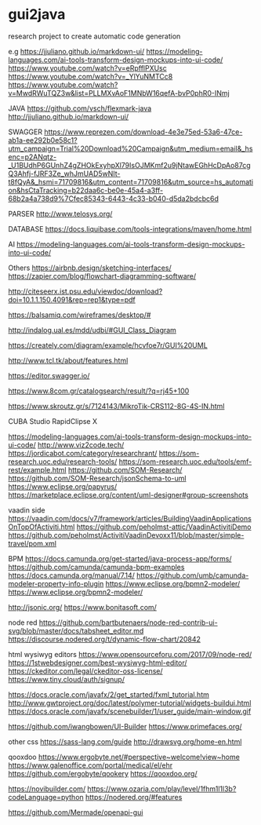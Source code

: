 # gui2java
research project to create automatic code generation 


e.g 
https://jjuliano.github.io/markdown-ui/ 
https://modeling-languages.com/ai-tools-transform-design-mockups-into-ui-code/
https://www.youtube.com/watch?v=eRpfflPXUsc
https://www.youtube.com/watch?v=_YlYuNMTCc8
https://www.youtube.com/watch?v=MwdRWuTQZ3w&list=PLLMXvAoF1MNbW16qefA-bvP0phR0-INmj

JAVA 
https://github.com/vsch/flexmark-java
http://jjuliano.github.io/markdown-ui/

SWAGGER
https://www.reprezen.com/download-4e3e75ed-53a6-47ce-ab1a-ee292b0e58c1?utm_campaign=Trial%20Download%20Campaign&utm_medium=email&_hsenc=p2ANqtz-_U1BUdhP6GUnhZ4gZHOkExyhpXl79IsOJMKmf2u9jNtawEGhHcDpAo87cgQ3Ahfj-fJRF3Ze_whJmUAD5wNIt-t8fQyA&_hsmi=71709816&utm_content=71709816&utm_source=hs_automation&hsCtaTracking=b22daa6c-be0e-45a4-a3ff-68b2a4a738d9%7Cfec85343-6443-4c33-b040-d5da2bdcbc6d

PARSER 
http://www.telosys.org/

DATABASE
https://docs.liquibase.com/tools-integrations/maven/home.html

AI
https://modeling-languages.com/ai-tools-transform-design-mockups-into-ui-code/

Others 
https://airbnb.design/sketching-interfaces/
https://zapier.com/blog/flowchart-diagramming-software/

http://citeseerx.ist.psu.edu/viewdoc/download?doi=10.1.1.150.4091&rep=rep1&type=pdf

https://balsamiq.com/wireframes/desktop/#

http://indalog.ual.es/mdd/udbi/#GUI_Class_Diagram

https://creately.com/diagram/example/hcvfoe7r/GUI%20UML

http://www.tcl.tk/about/features.html

https://editor.swagger.io/




https://www.8com.gr/catalogsearch/result/?q=rj45+100

https://www.skroutz.gr/s/7124143/MikroTik-CRS112-8G-4S-IN.html


CUBA Studio 
RapidClipse X


https://modeling-languages.com/ai-tools-transform-design-mockups-into-ui-code/
http://www.viz2code.tech/
https://jordicabot.com/category/researchrant/
https://som-research.uoc.edu/research-tools/
https://som-research.uoc.edu/tools/emf-rest/example.html
https://github.com/SOM-Research/
https://github.com/SOM-Research/jsonSchema-to-uml
https://www.eclipse.org/papyrus/
https://marketplace.eclipse.org/content/uml-designer#group-screenshots



vaadin side 
https://vaadin.com/docs/v7/framework/articles/BuildingVaadinApplicationsOnTopOfActiviti.html
https://github.com/peholmst-attic/VaadinActivitiDemo
https://github.com/peholmst/ActivitiVaadinDevoxx11/blob/master/simple-travel/pom.xml

BPM
https://docs.camunda.org/get-started/java-process-app/forms/
https://github.com/camunda/camunda-bpm-examples
https://docs.camunda.org/manual/7.14/
https://github.com/umb/camunda-modeler-property-info-plugin
https://www.eclipse.org/bpmn2-modeler/
https://www.eclipse.org/bpmn2-modeler/

http://jsonic.org/
https://www.bonitasoft.com/

node red
https://github.com/bartbutenaers/node-red-contrib-ui-svg/blob/master/docs/tabsheet_editor.md
https://discourse.nodered.org/t/dynamic-flow-chart/20842

html wysiwyg editors
https://www.opensourceforu.com/2017/09/node-red/
https://1stwebdesigner.com/best-wysiwyg-html-editor/
https://ckeditor.com/legal/ckeditor-oss-license/
https://www.tiny.cloud/auth/signup/

https://docs.oracle.com/javafx/2/get_started/fxml_tutorial.htm
http://www.gwtproject.org/doc/latest/polymer-tutorial/widgets-buildui.html
https://docs.oracle.com/javafx/scenebuilder/1/user_guide/main-window.gif

https://github.com/iwangbowen/UI-Builder
https://www.primefaces.org/

other 
css 
https://sass-lang.com/guide
http://drawsvg.org/home-en.html


qooxdoo 
https://www.ergobyte.net/#perspective~welcome!view~home
https://www.galenoffice.com/portal/medical/el/ehr
https://github.com/ergobyte/qookery
https://qooxdoo.org/

https://novibuilder.com/ 
https://www.ozaria.com/play/level/1fhm1l1l3b?codeLanguage=python
https://nodered.org/#features

https://github.com/Mermade/openapi-gui

